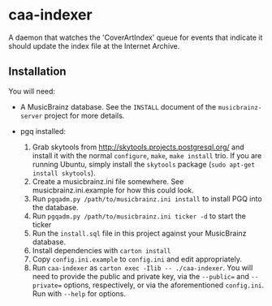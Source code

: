 # caa-indexer

A daemon that watches the 'CoverArtIndex' queue for events that indicate it
should update the index file at the Internet Archive.

## Installation

You will need:

* A MusicBrainz database. See the `INSTALL` document of the `musicbrainz-server`
  project for more details.

* pgq installed:

  1. Grab skytools from http://skytools.projects.postgresql.org/ and install it
     with the normal `configure`, `make`, `make install` trio. If you are
     running Ubuntu, simply install the `skytools` package
     (`sudo apt-get install skytools`).
  2. Create a musicbrainz.ini file somewhere. See musicbrainz.ini.example for
     how this could look.
  3. Run `pgqadm.py /path/to/musicbrainz.ini install` to install PGQ into the
     database.
  4. Run `pgqadm.py /path/to/musicbrainz.ini ticker -d` to start the ticker
  5. Run the `install.sql` file in this project against your MusicBrainz database.
  6. Install dependencies with `carton install`
  7. Copy `config.ini.example` to `config.ini` and edit appropriately.
  7. Run `caa-indexer` as `carton exec -Ilib -- ./caa-indexer`. You will need to
     provide the public and private key, via the `--public=` and `--private=`
     options, respectively, or via the aforementioned `config.ini`.
     Run with `--help` for options.
